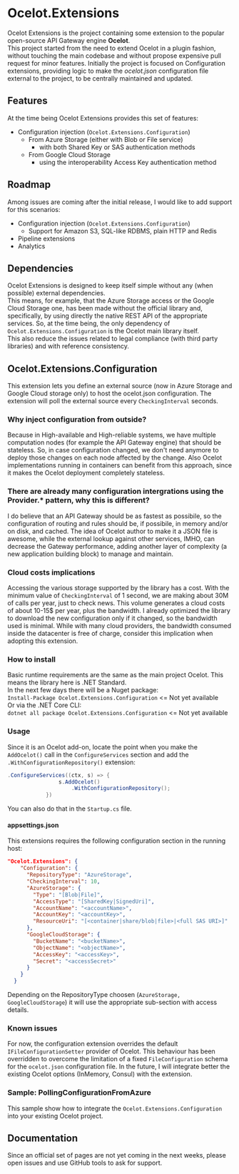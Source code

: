 # Ocelot.Extensions
Ocelot Extensions is the project containing some extension to the popular open-source API Gateway engine **Ocelot**.  
This project started from the need to extend Ocelot in a plugin fashion, without touching the main codebase and without propose expensive pull request for minor features.
Initially the project is focused on Configuration extensions, providing logic to make the _ocelot.json_ configuration file external to the project, to be centrally maintained and updated.
## Features
At the time being Ocelot Extensions provides this set of features:
* Configuration injection (`Ocelot.Extensions.Configuration`)
  * From Azure Storage (either with Blob or File service)
    * with both Shared Key or SAS authentication methods
  * From Google Cloud Storage
    * using the interoperability Access Key authentication method

## Roadmap
Among issues are coming after the initial release, I would like to add support for this scenarios:
* Configuration injection (`Ocelot.Extensions.Configuration`)
  * Support for Amazon S3, SQL-like RDBMS, plain HTTP and Redis
* Pipeline extensions
* Analytics

## Dependencies
Ocelot Extensions is designed to keep itself simple without any (when possible) external dependencies.  
This means, for example, that the Azure Storage access or the Google Cloud Storage one, has been made without the official library and, specifically, by using directly the native REST API of the appropriate services.
So, at the time being, the only dependency of `Ocelot.Extensions.Configuration` is the Ocelot main library itself.  
This also reduce the issues related to legal compliance (with third party libraries) and with reference consistency.

## Ocelot.Extensions.Configuration
This extension lets you define an external source (now in Azure Storage and Google Cloud storage only) to host the ocelot.json configuration. The extension will poll the external source every `CheckingInterval` seconds.
### Why inject configuration from outside?
Because in High-available and High-reliable systems, we have multiple computation nodes (for example the API Gateway engine) that should be stateless. So, in case configuration changed, we don't need anymore to deploy those changes on each node affected by the change.
Also Ocelot implementations running in containers can benefit from this approach, since it makes the Ocelot deployment completely stateless.
### There are already many configuration intergrations using the Provider.* pattern, why this is different?
I do believe that an API Gateway should be as fastest as possibile, so the configuration of routing and rules should be, if possibile, in memory and/or on disk, and cached. The idea of Ocelot author to make it a JSON file is awesome, while the external lookup against other services, IMHO, can decrease the Gateway performance, adding another layer of complexity (a new application building block) to manage and maintain.

### Cloud costs implications
Accessing the various storage supported by the library has a cost. With the minimum value of `CheckingInterval` of 1 second, we are making about 30M of calls per year, just to check news. This volume generates a cloud costs of about 10-15$ per year, plus the bandwidth.
I already optimized the library to download the new configuration only if it changed, so the bandwidth used is minimal. 
While with many cloud providers, the bandwidth consumed inside the datacenter is free of charge, consider this implication when adopting this extension.

### How to install
Basic runtime requirements are the same as the main project Ocelot. This means the library here is .NET Standard.  
In the next few days there will be a Nuget package:  
`Install-Package Ocelot.Extensions.Configuration`  <= Not yet available  
Or via the .NET Core CLI:  
`dotnet all package Ocelot.Extensions.Configuration` <= Not yet available

### Usage

Since it is an Ocelot add-on, locate the point when you make the `AddOcelot()` call in the `ConfigureServices` section and add the `.WithConfigurationRepository()` extension:  
``` csharp
.ConfigureServices((ctx, s) => {
                s.AddOcelot()
                    .WithConfigurationRepository();                
            })
```
You can also do that in the `Startup.cs` file.

#### appsettings.json
This extensions requires the following configuration section in the running host:
``` json
"Ocelot.Extensions": {
    "Configuration": {
      "RepositoryType": "AzureStorage",
      "CheckingInterval": 10,
      "AzureStorage": {
        "Type": "[Blob|File]",
        "AccessType": "[SharedKey|SignedUri]",
        "AccountName": "<accountName>",
        "AccountKey": "<accountKey>",
        "ResourceUri": "[<container|share/blob|file>|<full SAS URI>]"
      },
      "GoogleCloudStorage": {
        "BucketName": "<bucketName>",
        "ObjectName": "<objectName>",
        "AccessKey": "<accessKey>",
        "Secret": "<accessSecret>"
      }
    }
  }
```
Depending on the RepositoryType choosen (`AzureStorage, GoogleCloudStorage`) it will use the appropriate sub-section with access details.

### Known issues
For now, the configuration extension overrides the default `IFileConfigurationSetter` provider of Ocelot. This behaviour has been overridden to overcome the limitation of a fixed `FileConfiguration` schema for the `ocelot.json` configuration file. In the future, I will integrate better the existing Ocelot options (InMemory, Consul) with the extension.

### Sample: PollingConfigurationFromAzure
This sample show how to integrate the `Ocelot.Extensions.Configuration` into your existing Ocelot project.

## Documentation
Since an official set of pages are not yet coming in the next weeks, please open issues and use GitHub tools to ask for support.